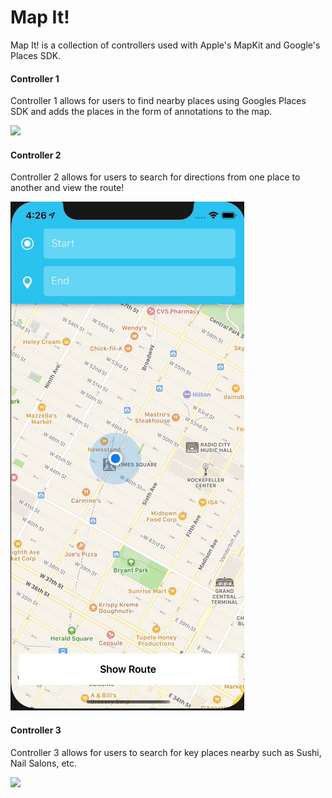 # Map It!

Map It! is a collection of controllers used with Apple's MapKit and Google's Places SDK.

#### Controller 1

Controller 1 allows for users to find nearby places using Googles Places SDK and adds the places in the form of annotations to the map.

![](./gifs/1.gif)

#### Controller 2

Controller 2 allows for users to search for directions from one place to another and view the route!

![](./gifs/2.gif)

#### Controller 3

Controller 3 allows for users to search for key places nearby such as Sushi, Nail Salons, etc.

![](./gifs/3.gif)
